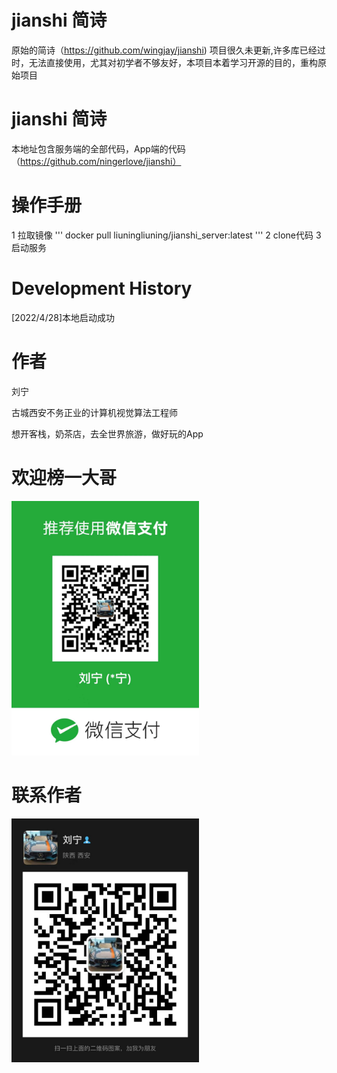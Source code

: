 # jianshi 简诗
原始的简诗（https://github.com/wingjay/jianshi) 项目很久未更新,许多库已经过时，无法直接使用，尤其对初学者不够友好，本项目本着学习开源的目的，重构原始项目
# jianshi 简诗
本地址包含服务端的全部代码，App端的代码（https://github.com/ningerlove/jianshi）
# 操作手册
1 拉取镜像
'''
docker pull liuningliuning/jianshi_server:latest
'''
2 clone代码
3 启动服务


# Development History
[2022/4/28]本地启动成功
# 作者
刘宁

古城西安不务正业的计算机视觉算法工程师

想开客栈，奶茶店，去全世界旅游，做好玩的App
# 欢迎榜一大哥
<img src="https://github.com/ningerlove/jianshi/blob/main/app/src/main/res/mipmap-mdpi/pay_weixing_liuning.jpg" width="300px">

# 联系作者
<img src="https://github.com/ningerlove/jianshi/blob/main/app/src/main/res/others/liuning_weixing.jpg" width="300px">
